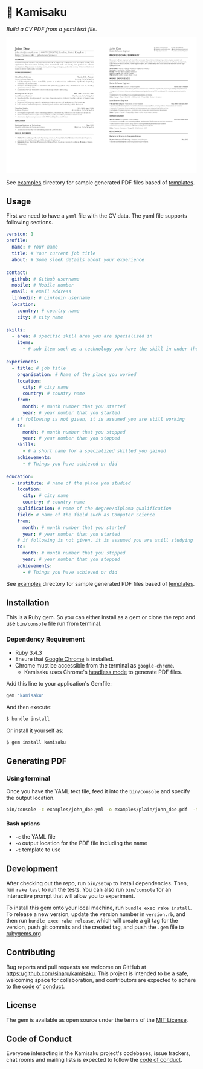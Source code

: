 # 📃 Kamisaku

*Build a CV PDF from a yaml text file.*

![Kamisaku](kamisaku.png)

See [examples](/examples) directory for sample generated PDF files based of [templates](/lib/templates).

## Usage

First we need to have a `yaml` file with the CV data. The yaml file supports following sections.

```yaml
version: 1
profile:
  name: # Your name
  title: # Your current job title
  about: # Some sleek details about your experience

contact:
  github: # Github username
  mobile: # Mobile number
  email: # email address
  linkedin: # Linkedin username
  location:
    country: # country name
    city: # city name

skills:
  - area: # specific skill area you are specialized in
    items:
      - # sub item such as a technology you have the skill in under the specialized area

experiences:
  - title: # job title
    organisation: # Name of the place you worked
    location:
      city: # city name
      country: # country name
    from:
      month: # month number that you started
      year: # year number that you started
  # if following is not given, it is assumed you are still working
    to:
      month: # month number that you stopped
      year: # year number that you stopped
    skills:
      - # a short name for a specialized skilled you gained
    achievements:
      - # Things you have achieved or did

education:
  - institute: # name of the place you studied
    location:
      city: # city name
      country: # country name
    qualification: # name of the degree/diploma qualification
    field: # name of the field such as Computer Science
    from:
      month: # month number that you started
      year: # year number that you started
    # if following is not given, it is assumed you are still studying
    to:
      month: # month number that you stopped
      year: # year number that you stopped
    achievements:
      - # Things you have achieved or did
```
See [examples](/examples) directory for sample generated PDF files based of [templates](/lib/templates).

## Installation

This is a Ruby gem. So you can either install as a gem or clone the repo and use `bin/console` file run from terminal.

### Dependency Requirement
- Ruby 3.4.3
- Ensure that [Google Chrome](https://www.google.com/chrome/) is installed.
- Chrome must be accessible from the terminal as `google-chrome`.
  - Kamisaku uses Chrome's [headless mode](https://developer.chrome.com/docs/chromium/headless/) to generate PDF files.

Add this line to your application's Gemfile:

```ruby
gem 'kamisaku'
```

And then execute:
```bash
$ bundle install
```
Or install it yourself as:
```bash
$ gem install kamisaku
```

## Generating PDF

### Using terminal

Once you have the YAML text file, feed it into the `bin/console` and specify the output location.

```bash
bin/console -c examples/john_doe.yml -o examples/plain/john_doe.pdf  -t plain
```

#### Bash options

- `-c` the YAML file
- `-o` output location for the PDF file including the name
- `-t` template to use

## Development

After checking out the repo, run `bin/setup` to install dependencies. Then, run `rake test` to run the tests. You can also run `bin/console` for an interactive prompt that will allow you to experiment.

To install this gem onto your local machine, run `bundle exec rake install`. To release a new version, update the version number in `version.rb`, and then run `bundle exec rake release`, which will create a git tag for the version, push git commits and the created tag, and push the `.gem` file to [rubygems.org](https://rubygems.org).

## Contributing

Bug reports and pull requests are welcome on GitHub at https://github.com/sinaru/kamisaku. This project is intended to be a safe, welcoming space for collaboration, and contributors are expected to adhere to the [code of conduct](https://github.com/[USERNAME]/kamisaku/blob/main/CODE_OF_CONDUCT.md).

## License

The gem is available as open source under the terms of the [MIT License](https://opensource.org/licenses/mit).

## Code of Conduct

Everyone interacting in the Kamisaku project's codebases, issue trackers, chat rooms and mailing lists is expected to follow the [code of conduct](https://github.com/[USERNAME]/kamisaku/blob/main/CODE_OF_CONDUCT.md).
